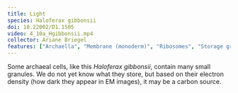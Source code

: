 ```yaml
---
title: Light
species: Haloferax gibbonsii 
doi: 10.22002/D1.1505
video: 4_10a_Hgibbonsii.mp4
collector: Ariane Briegel
features: ["Archaella", "Membrane (monoderm)", "Ribosomes", "Storage granules", "Surface layer", "Vesicles (extracellular)"]
---
```


Some archaeal cells, like this *Haloferax gibbonsii*, contain many small granules. We do not yet know what they store, but based on their electron density (how dark they appear in EM images), it may be a carbon source.

